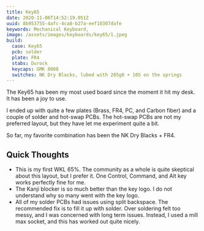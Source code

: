 ```yaml
---
title: Key65
date: 2020-11-06T14:52:19.051Z
uuid: 8b953755-4afc-4ca8-b27a-eef10307dafe
keywords: Mechanical Keyboard,
image: /assets/images/keyboards/key65/1.jpeg
build:
  case: Key65
  pcb: solder
  plate: FR4
  stabs: Durock
  keycaps: GMK 8008
  switches: NK Dry Blacks, lubed with 205g0 + 105 on the springs
---
```


The Key65 has been my most used board since the moment it hit my desk. It has been a joy to use.

I ended up with quite a few plates (Brass, FR4, PC, and Carbon fiber) and a couple of solder and hot-swap PCBs. The hot-swap PCBs are not my preferred layout, but they have let me experiment quite a bit.

So far, my favorite combination has been the NK Dry Blacks + FR4.

## Quick Thoughts

- This is my first WKL 65%. The community as a whole is quite skeptical about this layout, but I prefer it. One Control, Command, and Alt key works perfectly fine for me.
- The Kanji blocker is so much better than the key logo. I do not understand why so many went with the key logo.
- All of my solder PCBs had issues using split backspace. The recommended fix is to fill it up with solder. Over soldering felt too messy, and I was concerned with long term issues. Instead, I used a mill max socket, and this has worked out quite nicely.

